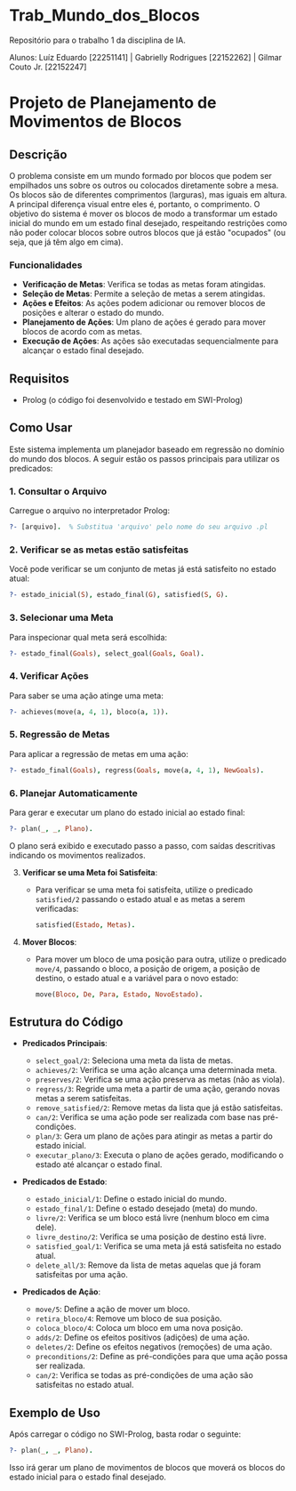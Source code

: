 # Trab_Mundo_dos_Blocos
Repositório para o trabalho 1 da disciplina de IA. 

Alunos: Luíz Eduardo [22251141] | Gabrielly Rodrigues [22152262] | Gilmar Couto Jr. [22152247]

# Projeto de Planejamento de Movimentos de Blocos

## Descrição

O problema consiste em um mundo formado por blocos que podem ser empilhados uns sobre os outros ou colocados diretamente sobre a mesa. Os blocos são de diferentes comprimentos (larguras), mas iguais em altura. A principal diferença visual entre eles é, portanto, o comprimento. O objetivo do sistema é mover os blocos de modo a transformar um estado inicial do mundo em um estado final desejado, respeitando restrições como não poder colocar blocos sobre outros blocos que já estão "ocupados" (ou seja, que já têm algo em cima).

### Funcionalidades

* **Verificação de Metas**: Verifica se todas as metas foram atingidas.
* **Seleção de Metas**: Permite a seleção de metas a serem atingidas.
* **Ações e Efeitos**: As ações podem adicionar ou remover blocos de posições e alterar o estado do mundo.
* **Planejamento de Ações**: Um plano de ações é gerado para mover blocos de acordo com as metas.
* **Execução de Ações**: As ações são executadas sequencialmente para alcançar o estado final desejado.

## Requisitos

* Prolog (o código foi desenvolvido e testado em SWI-Prolog)

## Como Usar

Este sistema implementa um planejador baseado em regressão no domínio do mundo dos blocos. A seguir estão os passos principais para utilizar os predicados:

### 1. Consultar o Arquivo

Carregue o arquivo no interpretador Prolog:

```prolog
?- [arquivo].  % Substitua 'arquivo' pelo nome do seu arquivo .pl
```

### 2. Verificar se as metas estão satisfeitas

Você pode verificar se um conjunto de metas já está satisfeito no estado atual:

```prolog
?- estado_inicial(S), estado_final(G), satisfied(S, G).
```

### 3. Selecionar uma Meta

Para inspecionar qual meta será escolhida:

```prolog
?- estado_final(Goals), select_goal(Goals, Goal).
```

### 4. Verificar Ações

Para saber se uma ação atinge uma meta:

```prolog
?- achieves(move(a, 4, 1), bloco(a, 1)).
```

### 5. Regressão de Metas

Para aplicar a regressão de metas em uma ação:

```prolog
?- estado_final(Goals), regress(Goals, move(a, 4, 1), NewGoals).
```

### 6. Planejar Automaticamente

Para gerar e executar um plano do estado inicial ao estado final:

```prolog
?- plan(_, _, Plano).
```

O plano será exibido e executado passo a passo, com saídas descritivas indicando os movimentos realizados.

3. **Verificar se uma Meta foi Satisfeita**:

   * Para verificar se uma meta foi satisfeita, utilize o predicado `satisfied/2` passando o estado atual e as metas a serem verificadas:

     ```prolog
     satisfied(Estado, Metas).
     ```

4. **Mover Blocos**:

   * Para mover um bloco de uma posição para outra, utilize o predicado `move/4`, passando o bloco, a posição de origem, a posição de destino, o estado atual e a variável para o novo estado:

     ```prolog
     move(Bloco, De, Para, Estado, NovoEstado).
     ```

## Estrutura do Código

* **Predicados Principais**:

  * `select_goal/2`: Seleciona uma meta da lista de metas.
  * `achieves/2`: Verifica se uma ação alcança uma determinada meta.
  * `preserves/2`: Verifica se uma ação preserva as metas (não as viola).
  * `regress/3`: Regride uma meta a partir de uma ação, gerando novas metas a serem satisfeitas.
  * `remove_satisfied/2`: Remove metas da lista que já estão satisfeitas.
  * `can/2`: Verifica se uma ação pode ser realizada com base nas pré-condições.
  * `plan/3`: Gera um plano de ações para atingir as metas a partir do estado inicial.
  * `executar_plano/3`: Executa o plano de ações gerado, modificando o estado até alcançar o estado final.

* **Predicados de Estado**:

  * `estado_inicial/1`: Define o estado inicial do mundo.
  * `estado_final/1`: Define o estado desejado (meta) do mundo.
  * `livre/2`: Verifica se um bloco está livre (nenhum bloco em cima dele).
  * `livre_destino/2`: Verifica se uma posição de destino está livre.
  * `satisfied_goal/1`: Verifica se uma meta já está satisfeita no estado atual.
  * `delete_all/3`: Remove da lista de metas aquelas que já foram satisfeitas por uma ação.

* **Predicados de Ação**:

  * `move/5`: Define a ação de mover um bloco.
  * `retira_bloco/4`: Remove um bloco de sua posição.
  * `coloca_bloco/4`: Coloca um bloco em uma nova posição.
  * `adds/2`: Define os efeitos positivos (adições) de uma ação.
  * `deletes/2`: Define os efeitos negativos (remoções) de uma ação.
  * `preconditions/2`: Define as pré-condições para que uma ação possa ser realizada.
  * `can/2`: Verifica se todas as pré-condições de uma ação são satisfeitas no estado atual.

## Exemplo de Uso

Após carregar o código no SWI-Prolog, basta rodar o seguinte:

```prolog
?- plan(_, _, Plano).
```

Isso irá gerar um plano de movimentos de blocos que moverá os blocos do estado inicial para o estado final desejado.
